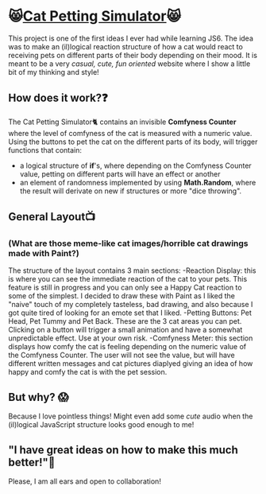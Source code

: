 

# :smile_cat:[Cat Petting Simulator](https://ctalloc.github.io/Cat-Petting-Simulator/):smile_cat:

This project is one of the first ideas I ever had while learning JS6. The idea was to make an (il)logical reaction structure of how a cat would react to receiving pets on different parts of their body depending on their mood. It is meant to be a very *casual, cute, fun oriented* website where I show a little bit of my thinking and style!

## How does it work?:question:

The Cat Petting Simulator:cat2: contains an invisible **Comfyness Counter** where the level of comfyness of the cat is measured with a numeric value. Using the buttons to pet the cat on the different parts of its body, will trigger functions that contain:
  - a logical structure of **if**'s, where depending on the Comfyness Counter value, petting on different parts will have an effect or another
  - an element of randomness implemented by using **Math.Random**, where the result will derivate on new if structures or more "dice throwing".

## General Layout:tv:
### (What are those meme-like cat images/horrible cat drawings made with Paint?)

The structure of the layout contains 3 main sections:
-Reaction Display: this is where you can see the immediate reaction of the cat to your pets. This feature is still in progress and you can only see a Happy Cat reaction to some of the simplest. I decided to draw these with Paint as I liked the "naive" touch of my completely tasteless, bad drawing, and also because I got quite tired of looking for an emote set that I liked.
-Petting Buttons: Pet Head, Pet Tummy and Pet Back. These are the 3 cat areas you can pet. Clicking on a button will trigger a small animation and have a somewhat unpredictable effect. Use at your own risk. 
-Comfyness Meter: this section displays how comfy the cat is feeling depending on the numeric value of the Comfyness Counter. The user will not see the value, but will have different written messages and cat pictures diaplyed giving an idea of how happy and comfy the cat is with the pet session.

## But why? :scream:

Because I love pointless things! Might even add some *cute* audio when the (il)logical JavaScript structure looks good enough to me!

## "I have great ideas on how to make this much better!":sparkling_heart:

Please, I am all ears and open to collaboration!




